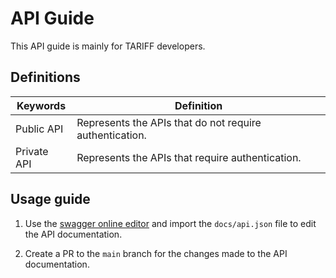 # API Guide

This API guide is mainly for TARIFF developers.

## Definitions

| Keywords | Definition |
| --- | --- |
| Public API | Represents the APIs that do not require authentication. |
| Private API | Represents the APIs that require authentication. |

## Usage guide

1. Use the [swagger online editor](https://dsaid.stoplight.io/studio/tcs-ui) and import the `docs/api.json` file to edit the API documentation.

2. Create a PR to the `main` branch for the changes made to the API documentation.
